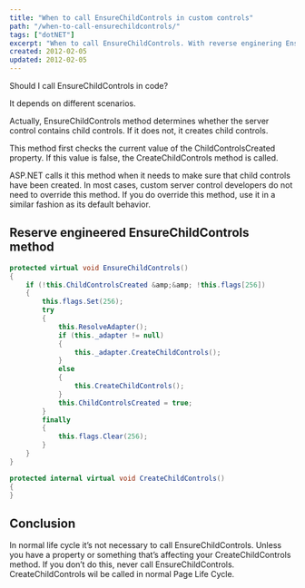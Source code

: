 ```yaml
---
title: "When to call EnsureChildControls in custom controls"
path: "/when-to-call-ensurechildcontrols/"
tags: ["dotNET"]
excerpt: "When to call EnsureChildControls. With reverse enginering EnsureChildControls and CreateChildControls methods of the .NET Framework."
created: 2012-02-05
updated: 2012-02-05
---
```



Should I call EnsureChildControls in code?

It depends on different scenarios.

Actually, EnsureChildControls method determines whether the server control contains child controls. If it does not, it creates child controls.

This method first checks the current value of the ChildControlsCreated property. If this value is false, the CreateChildControls method is called.

ASP.NET calls it this method when it needs to make sure that child controls have been created. In most cases, custom server control developers do not need to override this method. If you do override this method, use it in a similar fashion as its default behavior.

## Reserve engineered EnsureChildControls method

```csharp
protected virtual void EnsureChildControls()
{
    if (!this.ChildControlsCreated &amp;&amp; !this.flags[256])
    {
        this.flags.Set(256);
        try
        {
            this.ResolveAdapter();
            if (this._adapter != null)
            {
                this._adapter.CreateChildControls();
            }
            else
            {
                this.CreateChildControls();
            }
            this.ChildControlsCreated = true;
        }
        finally
        {
            this.flags.Clear(256);
        }
    }
}

protected internal virtual void CreateChildControls()
{
}
```

## Conclusion

In normal life cycle it’s not necessary to call EnsureChildControls. Unless you have a property or something that’s affecting your CreateChildControls method. If you don’t do this, never call EnsureChildControls. CreateChildControls wil be called in normal Page Life Cycle.
